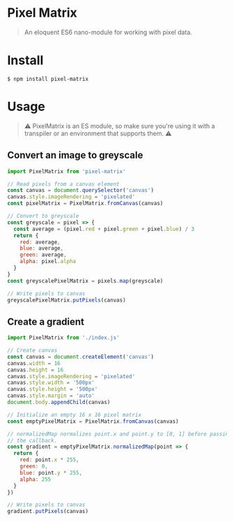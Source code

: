 # Pixel Matrix
> An eloquent ES6 nano-module for working with pixel data.

# Install

`$ npm install pixel-matrix`

# Usage
> ⚠️ PixelMatrix is an ES module, so make sure you're using it with a transpiler or an environment that supports them. ⚠️

## Convert an image to greyscale

```js
import PixelMatrix from 'pixel-matrix'

// Read pixels from a canvas element
const canvas = document.querySelector('canvas')
canvas.style.imageRendering = 'pixelated'
const pixelMatrix = PixelMatrix.fromCanvas(canvas)

// Convert to greyscale
const greyscale = pixel => {
  const average = (pixel.red + pixel.green + pixel.blue) / 3
  return {
    red: average,
    blue: average,
    green: average,
    alpha: pixel.alpha
  }
}
const greyscalePixelMatrix = pixels.map(greyscale)

// Write pixels to canvas
greyscalePixelMatrix.putPixels(canvas)
```

## Create a gradient

```js
import PixelMatrix from './index.js'

// Create canvas
const canvas = document.createElement('canvas')
canvas.width = 16
canvas.height = 16
canvas.style.imageRendering = 'pixelated'
canvas.style.width = '500px'
canvas.style.height = '500px'
canvas.style.margin = 'auto'
document.body.appendChild(canvas)

// Initialize an empty 16 x 16 pixel matrix
const emptyPixelMatrix = PixelMatrix.fromCanvas(canvas)

// normalizedMap normalizes point.x and point.y to [0, 1] before passing them to
// the callback.
const gradient = emptyPixelMatrix.normalizedMap(point => {
  return {
    red: point.x * 255,
    green: 0,
    blue: point.y * 255,
    alpha: 255
  }
})

// Write pixels to canvas
gradient.putPixels(canvas)
```
